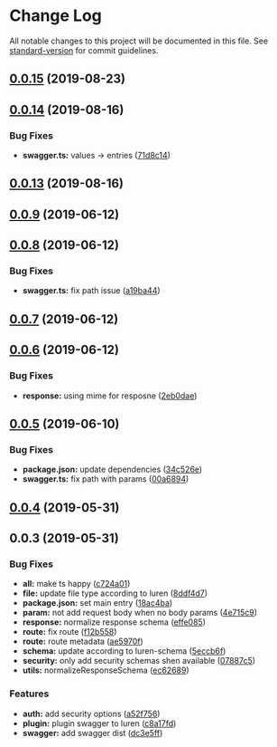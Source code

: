 # Change Log

All notable changes to this project will be documented in this file. See [standard-version](https://github.com/conventional-changelog/standard-version) for commit guidelines.

<a name="0.0.15"></a>
## [0.0.15](https://github.com/vcwen/luren-swagger/compare/v0.0.14...v0.0.15) (2019-08-23)



<a name="0.0.14"></a>
## [0.0.14](https://github.com/vcwen/luren-swagger/compare/v0.0.13...v0.0.14) (2019-08-16)


### Bug Fixes

* **swagger.ts:** values -> entries ([71d8c14](https://github.com/vcwen/luren-swagger/commit/71d8c14))



<a name="0.0.13"></a>
## [0.0.13](https://github.com/vcwen/luren-swagger/compare/v0.0.12...v0.0.13) (2019-08-16)



<a name="0.0.9"></a>
## [0.0.9](https://github.com/vcwen/luren-swagger/compare/v0.0.8...v0.0.9) (2019-06-12)



<a name="0.0.8"></a>
## [0.0.8](https://github.com/vcwen/luren-swagger/compare/v0.0.7...v0.0.8) (2019-06-12)


### Bug Fixes

* **swagger.ts:** fix path issue ([a19ba44](https://github.com/vcwen/luren-swagger/commit/a19ba44))



<a name="0.0.7"></a>
## [0.0.7](https://github.com/vcwen/luren-swagger/compare/v0.0.6...v0.0.7) (2019-06-12)



<a name="0.0.6"></a>
## [0.0.6](https://github.com/vcwen/luren-swagger/compare/v0.0.5...v0.0.6) (2019-06-12)


### Bug Fixes

* **response:** using mime for resposne ([2eb0dae](https://github.com/vcwen/luren-swagger/commit/2eb0dae))



<a name="0.0.5"></a>
## [0.0.5](https://github.com/vcwen/luren-swagger/compare/v0.0.4...v0.0.5) (2019-06-10)


### Bug Fixes

* **package.json:** update dependencies ([34c526e](https://github.com/vcwen/luren-swagger/commit/34c526e))
* **swagger.ts:** fix path with params ([00a6894](https://github.com/vcwen/luren-swagger/commit/00a6894))



<a name="0.0.4"></a>
## [0.0.4](https://github.com/vcwen/luren-swagger/compare/v0.0.3...v0.0.4) (2019-05-31)



<a name="0.0.3"></a>
## 0.0.3 (2019-05-31)


### Bug Fixes

* **all:** make ts happy ([c724a01](https://github.com/vcwen/luren-swagger/commit/c724a01))
* **file:** update file type according to luren ([8ddf4d7](https://github.com/vcwen/luren-swagger/commit/8ddf4d7))
* **package.json:** set main entry ([18ac4ba](https://github.com/vcwen/luren-swagger/commit/18ac4ba))
* **param:** not add request body when no body params ([4e715c9](https://github.com/vcwen/luren-swagger/commit/4e715c9))
* **response:** normalize response schema ([effe085](https://github.com/vcwen/luren-swagger/commit/effe085))
* **route:** fix route ([f12b558](https://github.com/vcwen/luren-swagger/commit/f12b558))
* **route:** route metadata ([ae5970f](https://github.com/vcwen/luren-swagger/commit/ae5970f))
* **schema:** update according to luren-schema ([5eccb6f](https://github.com/vcwen/luren-swagger/commit/5eccb6f))
* **security:** only add security schemas shen available ([07887c5](https://github.com/vcwen/luren-swagger/commit/07887c5))
* **utils:** normalizeResponseSchema ([ec62689](https://github.com/vcwen/luren-swagger/commit/ec62689))


### Features

* **auth:** add security options ([a52f756](https://github.com/vcwen/luren-swagger/commit/a52f756))
* **plugin:** plugin swagger to luren ([c8a17fd](https://github.com/vcwen/luren-swagger/commit/c8a17fd))
* **swagger:** add swagger dist ([dc3e5ff](https://github.com/vcwen/luren-swagger/commit/dc3e5ff))
